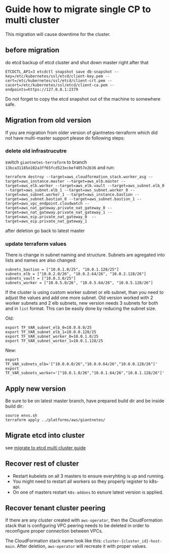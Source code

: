 # Guide how to migrate single CP to multi cluster
This migration will cause downtime for the cluster.


## before migration
do etcd backup of etcd cluster and shut down master right after that
```
ETCDCTL_API=3 etcdctl snapshot save db-snapshot --key=/etc/kubernetes/ssl/etcd/client-key.pem --cert=/etc/kubernetes/ssl/etcd/client-crt.pem --cacert=/etc/kubernetes/ssl/etcd/client-ca.pem --endpoints=https://127.0.0.1:2379
```
Do not forget to copy the etcd snapshot out of the machine to somewhere safe.


## Migration from old version
If you are migration from older version of giantnetes-terraform which did not have multi-master support please do following steps:

### delete old infrastrucutre
switch  `giantnetes-terraform` to branch `13bca31185e282a3ff65fcd523ecbef4057e2b36` and run:
```
terraform destroy --target=aws_cloudformation_stack.worker_asg --target=aws_instance.master --target=aws_elb.master --target=aws_elb.worker --target=aws_elb.vault --target=aws_subnet.elb_0 --target=aws_subnet.elb_1 --target=aws_subnet.worker_0 --target=aws_subnet.worker_1 --target=aws_instance.bastion --target=aws_subnet.bastion_0 --target=aws_subnet.bastion_1 --target=aws_vpc_endpoint.cloudwatch --target=aws_nat_gateway.private_nat_gateway_0 --target=aws_nat_gateway.private_nat_gateway_1 --target=aws_eip.private_nat_gateway_0  --target=aws_eip.private_nat_gateway_1
```
after deletion go back to latest master

### update terraform values
There is change in subnet naming and structure. Subnets are agregated into lists and names are also changed: 
```
subnets_bastion = ["10.0.1.0/25", "10.0.1.128/25"]
subnets_elb = ["10.0.2.0/26", "10.0.2.64/26", "10.0.2.128/26"]
subnets_vault = ["10.0.3.0/25"]
subnets_worker = ["10.0.5.0/26", "10.0.5.64/26", "10.0.5.128/26"]
```

If the cluster is using custom worker subnet or elb subnet, than you need to adjust the values and add one more subnet. Old version worked with 2 worker subnets and 2 elb subnets, new version needs 3 subnets for both and in `list` format. This can be easily done by reducing the subnet size.

Old:
```
export TF_VAR_subnet_elb_0=10.0.0.0/25
export TF_VAR_subnet_elb_1=10.0.0.128/25
export TF_VAR_subnet_worker_0=10.0.1.0/25
export TF_VAR_subnet_worker_1=10.0.1.128/25
```
New:
```
export TF_VAR_subnets_elb='["10.0.0.0/26","10.0.0.64/26","10.0.0.128/26"]'
export TF_VAR_subnets_worker='["10.0.1.0/26","10.0.1.64/26","10.0.1.128/26"]'
```


## Apply new version
Be sure to be on latest master branch, have prepared build dir and be inside build dir:
```
source envs.sh
terraform apply ../platforms/aws/giantnetes/
```

## Migrate etcd into cluster

see [migrate to etcd multi cluster guide](https://github.com/giantswarm/giantnetes-terraform/blob/master/docs/migrate-etcd-to-multi-cluster.md)

## Recover rest of cluster
* Restart kubelets on all 3 masters to ensure everyhting is up and running.
* You might need to restart all workers so they properly register to k8s-api.
* On one of masters restart `k8s-addons` to esnure latest version is applied.

## Recover tenant cluster peering
If there are any cluster created with `aws-operator`, then the CloudFormation stack that is configuring VPC peering needs to be deleted in order to reconfigure proper connection between VPCs.

The CloudFormation stack name look like this: `cluster-{cluster_id}-host-main`. After deletion, `aws-operator` will recreate it with proper values.

